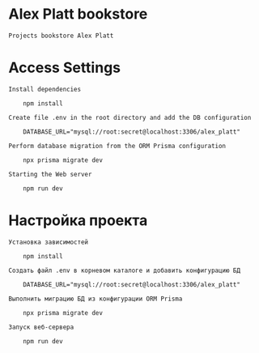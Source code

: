 # Alex Platt bookstore
    Projects bookstore Alex Platt

# Access Settings

    Install dependencies

        npm install

    Create file .env in the root directory and add the DB configuration

        DATABASE_URL="mysql://root:secret@localhost:3306/alex_platt"

    Perform database migration from the ORM Prisma configuration

        npx prisma migrate dev

    Starting the Web server

        npm run dev

# Настройка проекта

    Установка зависимостей

        npm install

    Создать файл .env в корневом каталоге и добавить конфигурацию БД

        DATABASE_URL="mysql://root:secret@localhost:3306/alex_platt"

    Выполнить миграцию БД из конфигурации ORM Prisma

        npx prisma migrate dev
        
    Запуск веб-сервера

        npm run dev